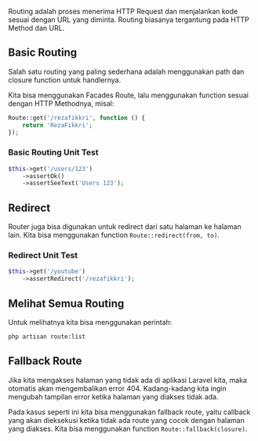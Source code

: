 Routing adalah proses menerima HTTP Request dan menjalankan kode sesuai dengan URL yang diminta. Routing biasanya tergantung pada HTTP Method dan URL.

## Basic Routing

Salah satu routing yang paling sederhana adalah menggunakan path dan closure   function untuk handlernya.

Kita bisa menggunakan Facades Route, lalu menggunakan function sesuai dengan HTTP Methodnya, misal:

```php
Route::get('/rezafikkri', function () {
    return 'RezaFikkri';
});
```

### Basic Routing Unit Test

```php
$this->get('/users/123')
	->assertOk()
	->assertSeeText('Users 123');
```

## Redirect

Router juga bisa digunakan untuk redirect dari satu halaman ke halaman lain. Kita bisa menggunakan function `Route::redirect(from, to)`.

### Redirect Unit Test

```php        
$this->get('/youtube')
	->assertRedirect('/rezafikkri');
```

## Melihat Semua Routing

Untuk melihatnya kita bisa menggunakan perintah:

```bash
php artisan route:list
```

## Fallback Route

Jika kita mengakses halaman yang tidak ada di aplikasi Laravel kita, maka otomatis akan mengembalikan error 404. Kadang-kadang kita ingin mengubah tampilan error ketika halaman yang diakses tidak ada.

Pada kasus seperti ini kita bisa menggunakan fallback route, yaitu callback yang akan dieksekusi ketika tidak ada route yang cocok dengan halaman yang diakses. Kita bisa menggunakan function `Route::fallback(closure)`.